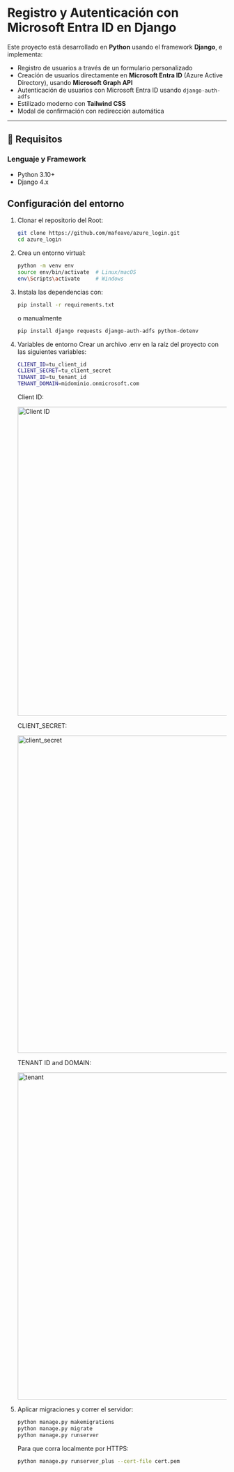 # Registro y Autenticación con Microsoft Entra ID en Django

Este proyecto está desarrollado en **Python** usando el framework **Django**, e implementa:

- Registro de usuarios a través de un formulario personalizado
- Creación de usuarios directamente en **Microsoft Entra ID** (Azure Active Directory), usando **Microsoft Graph API**
- Autenticación de usuarios con Microsoft Entra ID usando `django-auth-adfs`
- Estilizado moderno con **Tailwind CSS**
- Modal de confirmación con redirección automática

---

## 🚀 Requisitos

### Lenguaje y Framework

- Python 3.10+
- Django 4.x


## Configuración del entorno

1. Clonar el repositorio del Root: 

    ```bash
    git clone https://github.com/mafeave/azure_login.git
    cd azure_login
    ```

2. Crea un entorno virtual:

    ```bash
    python -m venv env
    source env/bin/activate  # Linux/macOS
    env\Scripts\activate     # Windows
    ```
    
3. Instala las dependencias con:
   
    ```bash
    pip install -r requirements.txt
    ```
    o manualmente 
    ```bash
    pip install django requests django-auth-adfs python-dotenv
    ```

4. Variables de entorno
    Crear un archivo .env en la raíz del proyecto con las siguientes variables:
    ```bash
    CLIENT_ID=tu_client_id
    CLIENT_SECRET=tu_client_secret
    TENANT_ID=tu_tenant_id
    TENANT_DOMAIN=midominio.onmicrosoft.com
    ```

    Client ID:
   
    <img width="710" alt="Client ID" src="https://github.com/user-attachments/assets/aed178fa-6c43-462b-9cc3-49927f4aed98" />

    CLIENT_SECRET:
   
    <img width="729" alt="client_secret" src="https://github.com/user-attachments/assets/1528f071-81b6-4443-87a6-2317baf39130" />

    TENANT ID and DOMAIN:
   
    <img width="751" alt="tenant" src="https://github.com/user-attachments/assets/8211aabf-6735-4a69-a36f-73f007370a96" />


6. Aplicar migraciones y correr el servidor:

    ```bash
    python manage.py makemigrations
    python manage.py migrate
    python manage.py runserver
    ```

    Para que corra localmente por HTTPS:
    ```bash
    python manage.py runserver_plus --cert-file cert.pem
    ```
